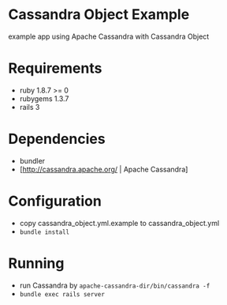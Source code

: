 # Cassandra Object Example

example app using Apache Cassandra with Cassandra Object

# Requirements

* ruby 1.8.7 >= 0
* rubygems 1.3.7
* rails 3

# Dependencies

* bundler
* [http://cassandra.apache.org/ | Apache Cassandra]

# Configuration

* copy cassandra_object.yml.example to cassandra_object.yml
* `bundle install`

# Running

* run Cassandra by `apache-cassandra-dir/bin/cassandra -f`
* `bundle exec rails server`
